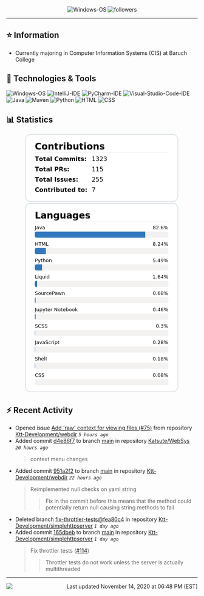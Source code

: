 <div align="center">
    <img 
        src="https://img.shields.io/badge/OS-Windows-informational?style=for-the-badge&color=3278be"
        alt="Windows-OS">
    <img 
        src="https://img.shields.io/github/followers/katsute?color=3278be&style=for-the-badge"
        alt="followers">
</div>

<hr>

## ⭐ Information

 - Currently majoring in Computer Information Systems (CIS) at Baruch College

## 🔧 Technologies & Tools

<img 
    src="https://img.shields.io/badge/OS-Windows-informational?style=flat-square&color=3278be"
    alt="Windows-OS">
<img 
    src="https://img.shields.io/badge/Editor-IntelliJ_IDEA-informational?style=flat-square&logo=intellij-idea&logoColor=white&color=3278be"
    alt="IntelliJ-IDE">
<img 
    src="https://img.shields.io/badge/Editor-PyCharm-informational?style=flat-square&logo=pycharm&logoColor=white&color=3278be"
    alt="PyCharm-IDE">
<img 
    src="https://img.shields.io/badge/Editor-Visual_Studio_Code-informational?style=flat-square&logo=Visual-Studio-Code&logoColor=white&color=3278be"
    alt="Visual-Studio-Code-IDE">
<img 
    src="https://img.shields.io/badge/Code-Java-informational?style=flat-square&logo=java&logoColor=white&color=3278be"
    alt="Java">
<img 
    src="https://img.shields.io/badge/Tools-Maven-informational?style=flat-square&logo=apache-maven&logoColor=white&color=3278be"
    alt="Maven">
<img 
    src="https://img.shields.io/badge/Code-Python-informational?style=flat-square&logo=python&logoColor=white&color=3278be"
    alt="Python">
<img 
    src="https://img.shields.io/badge/Code-HTML-informational?style=flat-square&logo=html5&logoColor=white&color=3278be"
    alt="HTML">
<img 
    src="https://img.shields.io/badge/Code-CSS-informational?style=flat-square&logo=css-wizardry&logoColor=white&color=3278be"
    alt="CSS">

## 📊 Statistics
<div align="center">
    <a href="https://github.com/Katsute/">
        <img src="https://github.com/Katsute/Katsute/blob/main/contributions.png">
    </a>
    <a href="https://github.com/Katsute/">
        <img src="https://github.com/Katsute/Katsute/blob/main/languages.png">
    </a>
</div>

## ⚡ Recent Activity

 - Opened issue [Add 'raw' context for viewing files (#75)](https://github.com/Ktt-Development/webdir/issues/75) from repository [Ktt-Development/webdir](https://github.com/Ktt-Development/webdir)  *`5 hours ago`*
 - Added commit [d4e86f7](https://github.com/Katsute/WebSys/commit/d4e86f702b33176f9aab58606b0c15967da6f96c) to branch [main](https://github.com/Katsute/WebSys/tree/main) in repository [Katsute/WebSys](https://github.com/Katsute/WebSys)  *`20 hours ago`*
   > context menu changes
 - Added commit [951a2f2](https://github.com/Ktt-Development/webdir/commit/951a2f24b18a2c56d68ee2e19a878ee8321c34d1) to branch [main](https://github.com/Ktt-Development/webdir/tree/main) in repository [Ktt-Development/webdir](https://github.com/Ktt-Development/webdir)  *`22 hours ago`*
   > Reimplemented null checks on yaml string
   >  > Fix in the commit before this means that the method could potentially return null causing string methods to fail
 - Deleted branch [fix-throttler-tests@fea80c4](https://github.com/Ktt-Development/simplehttpserver/tree/fix-throttler-tests@fea80c4) in repository [Ktt-Development/simplehttpserver](https://github.com/Ktt-Development/simplehttpserver) *`1 day ago`*
 - Added commit [165dbeb](https://github.com/Ktt-Development/simplehttpserver/commit/165dbeb920d9f54a8f8b343f3edde7762fa5fe91) to branch [main](https://github.com/Ktt-Development/simplehttpserver/tree/main) in repository [Ktt-Development/simplehttpserver](https://github.com/Ktt-Development/simplehttpserver)  *`1 day ago`*
   > Fix throttler tests ([#114](https://github.com/Ktt-Development/simplehttpserver/issues/114))
   >  > Throttler tests do not work unless the server is actually multithreaded

---
<img align="left" src="https://github.com/Katsute/Katsute/workflows/Update%20README.md/badge.svg"><p align="right">Last updated November 14, 2020 at 06:48 PM (EST)</p>
